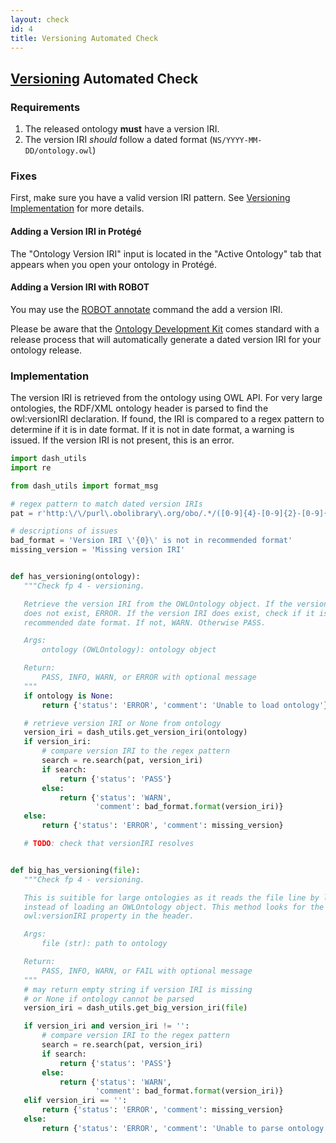 ```yaml
---
layout: check
id: 4
title: Versioning Automated Check
---
```


## [Versioning](http://obofoundry.org/principles/fp-004-versioning.html) Automated Check

### Requirements
1. The released ontology **must** have a version IRI.
2. The version IRI *should* follow a dated format (`NS/YYYY-MM-DD/ontology.owl`)

### Fixes
First, make sure you have a valid version IRI pattern. See [Versioning Implementation](http://obofoundry.org/principles/fp-004-versioning.html#implementation) for more details.

#### Adding a Version IRI in Protégé
The "Ontology Version IRI" input is located in the "Active Ontology" tab that appears when you open your ontology in Protégé.

#### Adding a Version IRI with ROBOT
You may use the [ROBOT annotate](http://robot.obolibrary.org/annotate) command the add a version IRI.

Please be aware that the [Ontology Development Kit](https://github.com/INCATools/ontology-development-kit) comes standard with a release process that will automatically generate a dated version IRI for your ontology release.

### Implementation
The version IRI is retrieved from the ontology using OWL API. For very large ontologies, the RDF/XML ontology header is parsed to find the owl:versionIRI declaration. If found, the IRI is compared to a regex pattern to determine if it is in date format. If it is not in date format, a warning is issued. If the version IRI is not present, this is an error.

```python
import dash_utils
import re

from dash_utils import format_msg

# regex pattern to match dated version IRIs
pat = r'http:\/\/purl\.obolibrary\.org/obo/.*/([0-9]{4}-[0-9]{2}-[0-9]{2})/.*'

# descriptions of issues
bad_format = 'Version IRI \'{0}\' is not in recommended format'
missing_version = 'Missing version IRI'


def has_versioning(ontology):
   """Check fp 4 - versioning.

   Retrieve the version IRI from the OWLOntology object. If the version IRI
   does not exist, ERROR. If the version IRI does exist, check if it is in the
   recommended date format. If not, WARN. Otherwise PASS.

   Args:
       ontology (OWLOntology): ontology object

   Return:
       PASS, INFO, WARN, or ERROR with optional message
   """
   if ontology is None:
       return {'status': 'ERROR', 'comment': 'Unable to load ontology'}

   # retrieve version IRI or None from ontology
   version_iri = dash_utils.get_version_iri(ontology)
   if version_iri:
       # compare version IRI to the regex pattern
       search = re.search(pat, version_iri)
       if search:
           return {'status': 'PASS'}
       else:
           return {'status': 'WARN',
                   'comment': bad_format.format(version_iri)}
   else:
       return {'status': 'ERROR', 'comment': missing_version}

   # TODO: check that versionIRI resolves


def big_has_versioning(file):
   """Check fp 4 - versioning.

   This is suitible for large ontologies as it reads the file line by line,
   instead of loading an OWLOntology object. This method looks for the
   owl:versionIRI property in the header.

   Args:
       file (str): path to ontology

   Return:
       PASS, INFO, WARN, or FAIL with optional message
   """
   # may return empty string if version IRI is missing
   # or None if ontology cannot be parsed
   version_iri = dash_utils.get_big_version_iri(file)

   if version_iri and version_iri != '':
       # compare version IRI to the regex pattern
       search = re.search(pat, version_iri)
       if search:
           return {'status': 'PASS'}
       else:
           return {'status': 'WARN',
                   'comment': bad_format.format(version_iri)}
   elif version_iri == '':
       return {'status': 'ERROR', 'comment': missing_version}
   else:
       return {'status': 'ERROR', 'comment': 'Unable to parse ontology'}
```
